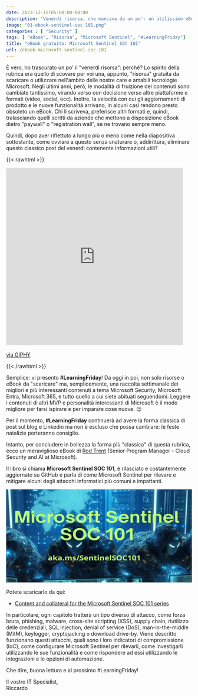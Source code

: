 ```yaml
---
date: 2023-12-15T05:00:00-00:00
description: "Venerdì risorsa, che mancava da un po': un utilissimo eBook gratuito scritto dal mitico Rod Trent sull'utilizzo di Microsoft Sentinel per rilevare e mitigare alcuni degli attacchi informatici più comuni e impattanti."
image: "01-ebook-sentinel-soc-101.png"
categories : [ "Security" ]
tags: [ "eBook", "Risorsa", "Microsoft Sentinel", "#LearningFriday"]
title: "eBook gratuito: Microsoft Sentinel SOC 101"
url: /ebook-microsoft-sentinel-soc-101
---
```

È vero, ho trascurato un po' il "venerdì risorsa": perché? Lo spirito della rubrica era quello di scovare per voi una, appunto, "risorsa" gratuita da scaricare o utilizzare nell'ambito delle nostre care e amabili tecnologie Microsoft. Negli ultimi anni, però, le modalità di fruizione dei contenuti sono cambiate tantissimo, virando verso con decisione verso altre piattaforme e formati (video, social, ecc). Inoltre, la velocità con cui gli aggiornamenti di prodotto e le nuove funzionalità arrivano, in alcuni casi rendono presto obsoleto un eBook. Chi li scriveva, preferisce altri formati e, quindi, tralasciando quelli scritti da aziende che mettono a disposizione eBook dietro "paywall" o "registration wall", se ne trovano sempre meno.

Quindi, dopo aver riflettuto a lungo più o meno come nella diapositiva sottostante, come ovviare a questo senza snaturare o, addirittura, eliminare questo classico post del venerdì contenente informazioni utili?

{{< rawhtml >}}

  <iframe src="https://giphy.com/embed/gEvab1ilmJjA82FaSV" width="480" height="480" frameBorder="0" class="giphy-embed" allowFullScreen></iframe><p><a href="https://giphy.com/gifs/rodneydangerfield-thinking-math-rodney-gEvab1ilmJjA82FaSV">via GIPHY</a></p>

{{< /rawhtml >}}

Semplice: vi presento **#LearningFriday**! Da oggi in poi, non solo risorse o eBook da "scaricare" ma, semplicemente, una raccolta settimanale dei migliori e più interessanti contenuti a tema Microsoft Security, Microsoft Entra, Microsoft 365, e tutto quello a cui siete abituati seguendomi. Leggere i contenuti di altri MVP e personalità interessanti di Microsoft è il modo migliore per farsi ispirare e per imparare cose nuove. 😉

Per il momento, **#LearningFriday** continuerà ad avere la forma classica di post sul blog e Linkedin ma non è escluso che possa cambiare: le feste natalizie porteranno consiglio.

Intanto, per concludere in bellezza la forma più "classica" di questa rubrica, ecco un meraviglioso eBook di [Rod Trent](https://www.linkedin.com/in/rodtrent/) (Senior Program Manager - Cloud Security and AI at Microsoft).

Il libro si chiama **Microsoft Sentinel SOC 101**, è rilasciato e costantemente aggiornato su GitHub e parla di come Microsoft Sentinel per rilevare e mitigare alcuni degli attacchi informatici più comuni e impattanti.

[![Microsoft Sentinel SOC 101](01-ebook-sentinel-soc-101.png)](https://github.com/rod-trent/Sentinel-SOC-101)

Potete scaricarlo da qui:
- [Content and collateral for the Microsoft Sentinel SOC 101 series](https://github.com/rod-trent/Sentinel-SOC-101)

In particolare, ogni capitolo tratterà un tipo diverso di attacco, come forza bruta, phishing, malware, cross-site scripting (XSS), supply chain, riutilizzo delle credenziali, SQL injection, denial of service (DoS), man-in-the-middle (MitM), keylogger, cryptojacking o download drive-by. Viene descritto funzionano questi attacchi, quali sono i loro indicatori di compromissione (IoC), come configurare Microsoft Sentinel per rilevarli, come investigarli utilizzando le sue funzionalità e come rispondere ad essi utilizzando le integrazioni e le opzioni di automazione.

Che dire, buona lettura e al prossimo #LearningFriday!

Il vostro IT Specialist,  
Riccardo